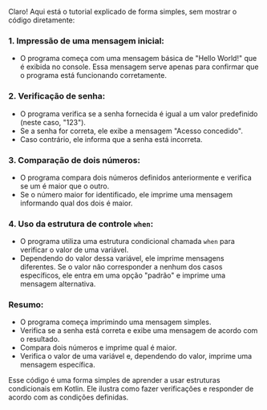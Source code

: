 Claro! Aqui está o tutorial explicado de forma simples, sem mostrar o código diretamente:

### 1. **Impressão de uma mensagem inicial:**
   - O programa começa com uma mensagem básica de "Hello World!" que é exibida no console. Essa mensagem serve apenas para confirmar que o programa está funcionando corretamente.

### 2. **Verificação de senha:**
   - O programa verifica se a senha fornecida é igual a um valor predefinido (neste caso, "123").
   - Se a senha for correta, ele exibe a mensagem "Acesso concedido".
   - Caso contrário, ele informa que a senha está incorreta.

### 3. **Comparação de dois números:**
   - O programa compara dois números definidos anteriormente e verifica se um é maior que o outro.
   - Se o número maior for identificado, ele imprime uma mensagem informando qual dos dois é maior.

### 4. **Uso da estrutura de controle `when`:**
   - O programa utiliza uma estrutura condicional chamada `when` para verificar o valor de uma variável.
   - Dependendo do valor dessa variável, ele imprime mensagens diferentes. Se o valor não corresponder a nenhum dos casos específicos, ele entra em uma opção "padrão" e imprime uma mensagem alternativa.

### **Resumo:**
- O programa começa imprimindo uma mensagem simples.
- Verifica se a senha está correta e exibe uma mensagem de acordo com o resultado.
- Compara dois números e imprime qual é maior.
- Verifica o valor de uma variável e, dependendo do valor, imprime uma mensagem específica.

Esse código é uma forma simples de aprender a usar estruturas condicionais em Kotlin. Ele ilustra como fazer verificações e responder de acordo com as condições definidas.
